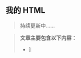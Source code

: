 <!--
 * @Author: liboya
 * @Date: 2022-05-19 15:32:32
 * @LastEditors: 李博雅 1273319367@qq.com
 * @LastEditTime: 2022-05-23 21:03:33
 * @FilePath: /Knowledge-Map/HTML/html.md
 * @Description: 
 * 
 * Copyright (c) 2022 by 李博雅 1273319367@qq.com, All Rights Reserved. 
-->
## 我的 HTML

> 持续更新中……

> **文章主要包含以下内容：**
>
> - ]
